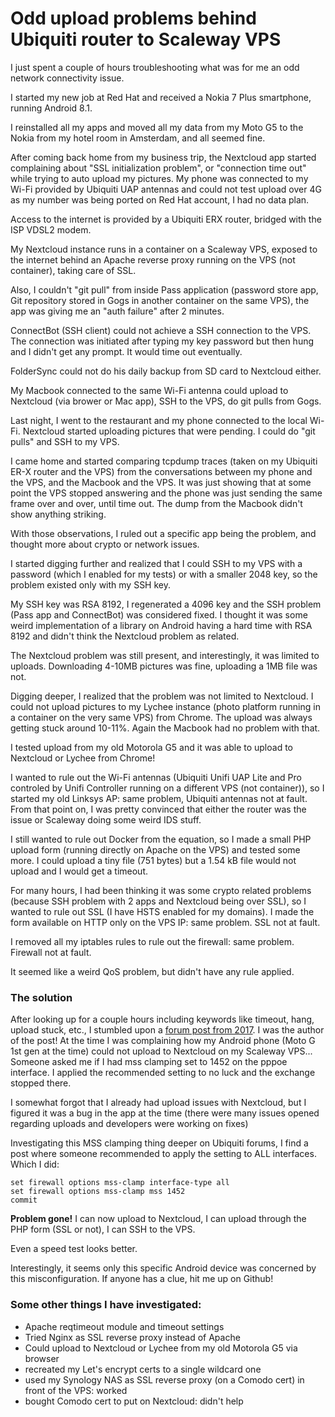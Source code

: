 # Odd upload problems behind Ubiquiti router to Scaleway VPS

I just spent a couple of hours troubleshooting what was for me an odd network connectivity issue.

I started my new job at Red Hat and received a Nokia 7 Plus smartphone, running Android 8.1.

I reinstalled all my apps and moved all my data from my Moto G5 to the Nokia from my hotel room in Amsterdam, and all seemed fine.

After coming back home from my business trip, the Nextcloud app started complaining about "SSL initialization problem", or "connection time out" while trying to auto upload my pictures. My phone was connected to my Wi-Fi provided by Ubiquiti UAP antennas and could not test upload over 4G as my number was being ported on Red Hat account, I had no data plan.

Access to the internet is provided by a Ubiquiti ERX router, bridged with the ISP VDSL2 modem.

My Nextcloud instance runs in a container on a Scaleway VPS, exposed to the internet behind an Apache reverse proxy running on the VPS (not container), taking care of SSL.

Also, I couldn't "git pull" from inside Pass application (password store app, Git repository stored in Gogs in another container on the same VPS), the app was giving me an "auth failure" after 2 minutes.

ConnectBot (SSH client) could not achieve a SSH connection to the VPS. The connection was initiated after typing my key password but then hung and I didn't get any prompt. It would time out eventually.

FolderSync could not do his daily backup from SD card to Nextcloud either.

My Macbook connected to the same Wi-Fi antenna could upload to Nextcloud (via brower or Mac app), SSH to the VPS, do git pulls from Gogs.

Last night, I went to the restaurant and my phone connected to the local Wi-Fi. Nextcloud started uploading pictures that were pending. I could do "git pulls" and SSH to my VPS.

I came home and started comparing tcpdump traces (taken on my Ubiquiti ER-X router and the VPS) from the conversations between my phone and the VPS, and the Macbook and the VPS. It was just showing that at some point the VPS stopped answering and the phone was just sending the same frame over and over, until time out. The dump from the Macbook didn't show anything striking.

With those observations, I ruled out a specific app being the problem, and thought more about crypto or network issues.

I started digging further and realized that I could SSH to my VPS with a password (which I enabled for my tests) or with a smaller 2048 key, so the problem existed only with my SSH key.

My SSH key was RSA 8192, I regenerated a 4096 key and the SSH problem (Pass app and ConnectBot) was considered fixed. I thought it was some weird implementation of a library on Android having a hard time with RSA 8192 and didn't think the Nextcloud problem as related.

The Nextcloud problem was still present, and interestingly, it was limited to uploads. Downloading 4-10MB pictures was fine, uploading a 1MB file was not.

Digging deeper, I realized that the problem was not limited to Nextcloud. I could not upload pictures to my Lychee instance (photo platform running in a container on the very same VPS) from Chrome. The upload was always getting stuck around 10-11%. Again the Macbook had no problem with that.

I tested upload from my old Motorola G5 and it was able to upload to Nextcloud or Lychee from Chrome!

I wanted to rule out the Wi-Fi antennas (Ubiquiti Unifi UAP Lite and Pro controled by Unifi Controller running on a different VPS (not container)), so I started my old Linksys AP: same problem, Ubiquiti antennas not at fault. From that point on, I was pretty convinced that either the router was the issue or Scaleway doing some weird IDS stuff.

I still wanted to rule out Docker from the equation, so I made a small PHP upload form (running directly on Apache on the VPS) and tested some more. I could upload a tiny file (751 bytes) but a 1.54 kB file would not upload and I would get a timeout.

For many hours, I had been thinking it was some crypto related problems (because SSH problem with 2 apps and Nextcloud being over SSL), so I wanted to rule out SSL (I have HSTS enabled for my domains). I made the form available on HTTP only on the VPS IP: same problem. SSL not at fault.

I removed all my iptables rules to rule out the firewall: same problem. Firewall not at fault.

It seemed like a weird QoS problem, but didn't have any rule applied.

### The solution

After looking up for a couple hours including keywords like timeout, hang, upload stuck, etc., I stumbled upon a [forum post from 2017](https://community.ubnt.com/t5/EdgeRouter/UAP-Pro-can-t-reach-remote-controller-behind-ER-X-works-fine/m-p/2142678/highlight/true#M186119). I was the author of the post! At the time I was complaining how my Android phone (Moto G 1st gen at the time) could not upload to Nextcloud on my Scaleway VPS... Someone asked me if I had mss clamping set to 1452 on the pppoe interface. I applied the recommended setting to no luck and the exchange stopped there.

I somewhat forgot that I already had upload issues with Nextcloud, but I figured it was a bug in the app at the time (there were many issues opened regarding uploads and developers were working on fixes)

Investigating this MSS clamping thing deeper on Ubiquiti forums, I find a post where someone recommended to apply the setting to ALL interfaces. Which I did:

```
set firewall options mss-clamp interface-type all
set firewall options mss-clamp mss 1452
commit
```

**Problem gone!** I can now upload to Nextcloud, I can upload through the PHP form (SSL or not), I can SSH to the VPS.

Even a speed test looks better.

Interestingly, it seems only this specific Android device was concerned by this misconfiguration. If anyone has a clue, hit me up on Github!

### Some other things I have investigated: 

- Apache reqtimeout module and timeout settings
- Tried Nginx as SSL reverse proxy instead of Apache
- Could upload to Nextcloud or Lychee from my old Motorola G5 via browser
- recreated my Let's encrypt certs to a single wildcard one
- used my Synology NAS as SSL reverse proxy (on a Comodo cert) in front of the VPS: worked
- bought Comodo cert to put on Nextcloud: didn't help